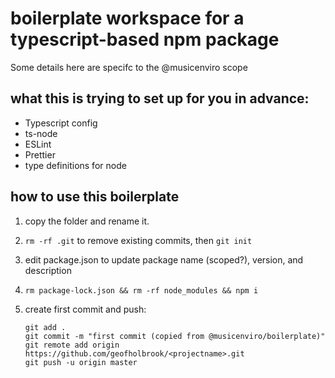 # boilerplate workspace for a typescript-based npm package

Some details here are specifc to the @musicenviro scope

## what this is trying to set up for you in advance:

-   Typescript config
-   ts-node
-   ESLint
-   Prettier
-   type definitions for node

## how to use this boilerplate

1. copy the folder and rename it.

2. `rm -rf .git` to remove existing commits, then `git init`

3. edit package.json to update package name (scoped?), version, and description

4. `rm package-lock.json && rm -rf node_modules && npm i`

5. create first commit and push:
    ```
    git add .
    git commit -m "first commit (copied from @musicenviro/boilerplate)"
    git remote add origin https://github.com/geofholbrook/<projectname>.git
    git push -u origin master
    ```
